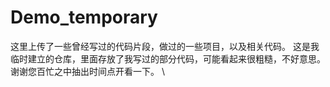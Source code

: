 # Demo_temporary
这里上传了一些曾经写过的代码片段，做过的一些项目，以及相关代码。
这是我临时建立的仓库，里面存放了我写过的部分代码，可能看起来很粗糙，不好意思。
谢谢您百忙之中抽出时间点开看一下。
\

